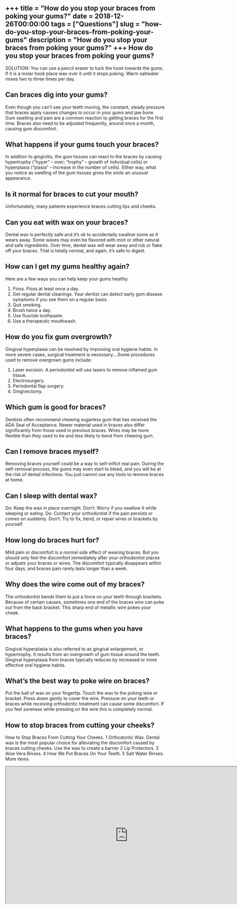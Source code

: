 +++
title = "How do you stop your braces from poking your gums?"
date = 2018-12-26T00:00:00
tags = ["Questions"]
slug = "how-do-you-stop-your-braces-from-poking-your-gums"
description = "How do you stop your braces from poking your gums?"
+++
How do you stop your braces from poking your gums?
--------------------------------------------------

SOLUTION: You can use a pencil eraser to tuck the hook towards the gums. If it is a molar hook place wax over it until it stops poking. Warm saltwater rinses two to three times per day.

Can braces dig into your gums?
------------------------------

Even though you can’t see your teeth moving, the constant, steady pressure that braces apply causes changes to occur in your gums and jaw bone. Gum swelling and pain are a common reaction to getting braces for the first time. Braces also need to be adjusted frequently, around once a month, causing gum discomfort.

What happens if your gums touch your braces?
--------------------------------------------

In addition to gingivitis, the gum tissues can react to the braces by causing hypertrophy (“hyper” – over; “trophy” – growth of individual cells) or hyperplasia (“plasia” – increase in the number of cells). Either way, what you notice as swelling of the gum tissues gives the smile an unusual appearance.

Is it normal for braces to cut your mouth?
------------------------------------------

Unfortunately, many patients experience braces cutting lips and cheeks.

Can you eat with wax on your braces?
------------------------------------

Dental wax is perfectly safe and it’s ok to accidentally swallow some as it wears away. Some waxes may even be flavored with mint or other natural and safe ingredients. Over time, dental wax will wear away and rub or flake off your braces. That is totally normal, and again, it’s safe to digest.

How can I get my gums healthy again?
------------------------------------

Here are a few ways you can help keep your gums healthy.

1. Floss. Floss at least once a day.
2. Get regular dental cleanings. Your dentist can detect early gum disease symptoms if you see them on a regular basis.
3. Quit smoking.
4. Brush twice a day.
5. Use fluoride toothpaste.
6. Use a therapeutic mouthwash.

How do you fix gum overgrowth?
------------------------------

Gingival hyperplasia can be resolved by improving oral hygiene habits. In more severe cases, surgical treatment is necessary….Some procedures used to remove overgrown gums include:

1. Laser excision. A periodontist will use lasers to remove inflamed gum tissue.
2. Electrosurgery.
3. Periodontal flap surgery.
4. Gingivectomy.

Which gum is good for braces?
-----------------------------

Dentists often recommend chewing sugarless gum that has received the ADA Seal of Acceptance. Newer material used in braces also differ significantly from those used in previous braces. Wires may be more flexible than they used to be and less likely to bend from chewing gum.

Can I remove braces myself?
---------------------------

Removing braces yourself could be a way to self-inflict real pain. During the self-removal process, the gums may even start to bleed, and you will be at the risk of dental infections. You just cannot use any tools to remove braces at home.

Can I sleep with dental wax?
----------------------------

Do: Keep the wax in place overnight. Don’t: Worry if you swallow it while sleeping or eating. Do: Contact your orthodontist if the pain persists or comes on suddenly. Don’t: Try to fix, bend, or repair wires or brackets by yourself.

How long do braces hurt for?
----------------------------

Mild pain or discomfort is a normal side effect of wearing braces. But you should only feel the discomfort immediately after your orthodontist places or adjusts your braces or wires. The discomfort typically disappears within four days, and braces pain rarely lasts longer than a week.

Why does the wire come out of my braces?
----------------------------------------

The orthodontist bends them to put a force on your teeth through brackets. Because of certain causes, sometimes one end of the braces wire can poke out from the back bracket. This sharp end of metallic wire pokes your cheek.

What happens to the gums when you have braces?
----------------------------------------------

Gingival hyperplasia is also referred to as gingival enlargement, or hypertrophy. It results from an overgrowth of gum tissue around the teeth. Gingival hyperplasia from braces typically reduces by increased or more effective oral hygiene habits.

What’s the best way to poke wire on braces?
-------------------------------------------

Put the ball of wax on your fingertip. Touch the wax to the poking wire or bracket. Press down gently to cover the wire. Pressure on your teeth or braces while receiving orthodontic treatment can cause some discomfort. If you feel soreness while pressing on the wire this is completely normal.

How to stop braces from cutting your cheeks?
--------------------------------------------

How to Stop Braces From Cutting Your Cheeks. 1 Orthodontic Wax. Dental wax is the most popular choice for alleviating the discomfort caused by braces cutting cheeks. Use the wax to create a barrier 2 Lip Protectors. 3 Aloe Vera Rinses. 4 How We Put Braces On Your Teeth. 5 Salt Water Rinses. More items

<iframe allow="accelerometer; autoplay; clipboard-write; encrypted-media; gyroscope; picture-in-picture" allowfullscreen="" class="__youtube_prefs__  epyt-is-override  no-lazyload" data-no-lazy="1" data-origheight="433" data-origwidth="770" data-skipgform_ajax_framebjll="" height="433" id="_ytid_58208" loading="lazy" src="https://www.youtube.com/embed/ixeZVaPuS_0?enablejsapi=1&autoplay=0&cc_load_policy=0&cc_lang_pref=&iv_load_policy=1&loop=0&modestbranding=0&rel=1&fs=1&playsinline=0&autohide=2&theme=dark&color=red&controls=1&" title="YouTube player" width="770"></iframe>